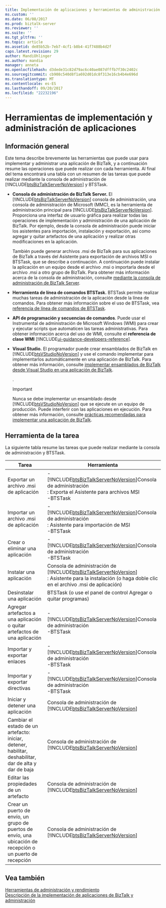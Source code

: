 ```yaml
---
title: Implementación de aplicaciones y herramientas de administración | Documentos de Microsoft
ms.custom: ''
ms.date: 06/08/2017
ms.prod: biztalk-server
ms.reviewer: ''
ms.suite: ''
ms.tgt_pltfrm: ''
ms.topic: article
ms.assetid: de85b52b-7eb7-4cf1-b8b4-41f7488b4d2f
caps.latest.revision: 29
author: MandiOhlinger
ms.author: mandia
manager: anneta
ms.openlocfilehash: d3dede31c82d79ac6c40ae087dfffb7f30c2402c
ms.sourcegitcommit: cb908c540d8f1a692d01dc8f313e16cb4b4e696d
ms.translationtype: MT
ms.contentlocale: es-ES
ms.lasthandoff: 09/20/2017
ms.locfileid: "22232196"
---
```

# <a name="application-deployment-and-management-tools"></a>Herramientas de implementación y administración de aplicaciones

## <a name="overview"></a>Información general
Este tema describe brevemente las herramientas que puede usar para implementar y administrar una aplicación de BizTalk, y a continuación resume las operaciones que puede realizar con cada herramienta. Al final del tema encontrará una tabla con un resumen de las tareas que puede realizar mediante la consola de administración de [!INCLUDE[btsBizTalkServerNoVersion](../includes/btsbiztalkservernoversion-md.md)] y BTSTask.  
  
-   **Consola de administración de BizTalk Server.** El [!INCLUDE[btsBizTalkServerNoVersion](../includes/btsbiztalkservernoversion-md.md)] consola de administración, una consola de administración de Microsoft (MMC), es la herramienta de administración principal para [!INCLUDE[btsBizTalkServerNoVersion](../includes/btsbiztalkservernoversion-md.md)]. Proporciona una interfaz de usuario gráfica para realizar todas las operaciones de implementación y administración de una aplicación de BizTalk. Por ejemplo, desde la consola de administración puede iniciar los asistentes para importación, instalación y exportación, así como agregar y quitar artefactos de una aplicación y realizar otras modificaciones en la aplicación.  
  
     También puede generar archivos .msi de BizTalk para sus aplicaciones de BizTalk a través del Asistente para exportación de archivos MSI o BTSTask, que se describe a continuación. A continuación puede instalar la aplicación en un equipo desde el archivo .msi o importarla desde el archivo .msi a otro grupo de BizTalk. Para obtener más información acerca de la consola de administración, consulte [mediante la consola de administración de BizTalk Server](../core/using-the-biztalk-server-administration-console.md).  
  
-   **Herramienta de línea de comandos BTSTask.** BTSTask permite realizar muchas tareas de administración de la aplicación desde la línea de comandos. Para obtener más información sobre el uso de BTSTask, vea [referencia de línea de comandos de BTSTask](../core/btstask-command-line-reference.md).  
  
-   **API de programación y secuencias de comandos**. Puede usar el Instrumental de administración de Microsoft Windows (WMI) para crear y ejecutar scripts que automaticen las tareas administrativas. Para obtener información acerca del uso de WMI, consulte el **referencia de clase WMI** [!INCLUDE[ui-guidance-developers-reference](../includes/ui-guidance-developers-reference.md)].  
  
-   **Visual Studio.** El programador puede crear ensamblados de BizTalk en [!INCLUDE[btsVStudioNoVersion](../includes/btsvstudionoversion-md.md)] y use el comando implementar para implementarlos automáticamente en una aplicación de BizTalk. Para obtener más información, consulte [implementar ensamblados de BizTalk desde Visual Studio en una aplicación de BizTalk](../core/deploying-biztalk-assemblies-from-visual-studio-into-a-biztalk-application.md).  
  
     .  
  
    > [!IMPORTANT]
    >  Nunca se debe implementar un ensamblado desde [!INCLUDE[btsVStudioNoVersion](../includes/btsvstudionoversion-md.md)] que se ejecute en un equipo de producción. Puede interferir con las aplicaciones en ejecución. Para obtener más información, consulte [prácticas recomendadas para implementar una aplicación de BizTalk](../core/best-practices-for-deploying-a-biztalk-application.md).  

## <a name="tool-by-the-task"></a>Herramienta de la tarea  
 La siguiente tabla resume las tareas que puede realizar mediante la consola de administración y BTSTask.  
  
|Tarea|Herramienta|  
|----------|----------|  
|Exportar un archivo .msi de aplicación|-   [!INCLUDE[btsBizTalkServerNoVersion](../includes/btsbiztalkservernoversion-md.md)]Consola de administración <br/>: Exporta el Asistente para archivos MSI<br />-BTSTask|  
|Importar un archivo .msi de aplicación|-   [!INCLUDE[btsBizTalkServerNoVersion](../includes/btsbiztalkservernoversion-md.md)]Consola de administración <br/>: Asistente para importación de MSI<br />-BTSTask|  
|Crear o eliminar una aplicación|-   [!INCLUDE[btsBizTalkServerNoVersion](../includes/btsbiztalkservernoversion-md.md)]Consola de administración<br />-BTSTask|  
|Instalar una aplicación|Consola de administración de [!INCLUDE[btsBizTalkServerNoVersion](../includes/btsbiztalkservernoversion-md.md)] <br/>: Asistente para la instalación (o haga doble clic en el archivo .msi de aplicación)|  
|Desinstalar una aplicación|BTSTask (o use el panel de control Agregar o quitar programas)|  
|Agregar artefactos a una aplicación o quitar artefactos de una aplicación|-   [!INCLUDE[btsBizTalkServerNoVersion](../includes/btsbiztalkservernoversion-md.md)]Consola de administración<br />-BTSTask|  
|Importar y exportar enlaces |-   [!INCLUDE[btsBizTalkServerNoVersion](../includes/btsbiztalkservernoversion-md.md)]Consola de administración<br />-BTSTask|  
|Importar y exportar directivas|-   [!INCLUDE[btsBizTalkServerNoVersion](../includes/btsbiztalkservernoversion-md.md)]Consola de administración<br />-BTSTask|  
|Iniciar y detener una aplicación|Consola de administración de [!INCLUDE[btsBizTalkServerNoVersion](../includes/btsbiztalkservernoversion-md.md)]|  
|Cambiar el estado de un artefacto: iniciar, detener, habilitar, deshabilitar, dar de alta y dar de baja|Consola de administración de [!INCLUDE[btsBizTalkServerNoVersion](../includes/btsbiztalkservernoversion-md.md)]|  
|Editar las propiedades de un artefacto|Consola de administración de [!INCLUDE[btsBizTalkServerNoVersion](../includes/btsbiztalkservernoversion-md.md)]|  
|Crear un puerto de envío, un grupo de puertos de envío, una ubicación de recepción o un puerto de recepción|Consola de administración de [!INCLUDE[btsBizTalkServerNoVersion](../includes/btsbiztalkservernoversion-md.md)]|  
  
## <a name="see-also"></a>Vea también  
[Herramientas de administración y rendimiento](../core/administration-tools.md)  
 [Descripción de la implementación de aplicaciones de BizTalk y administración](../core/understanding-biztalk-application-deployment-and-management.md)